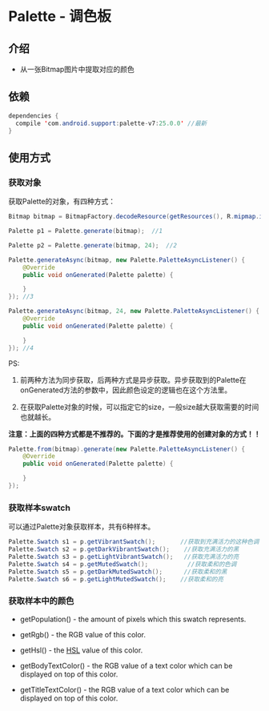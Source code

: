 # Palette - 调色板

## 介绍

* 从一张Bitmap图片中提取对应的颜色

## 依赖

```java
dependencies {
  compile 'com.android.support:palette-v7:25.0.0' //最新
}
```

## 使用方式

### 获取对象

获取Palette的对象，有四种方式：

```java
Bitmap bitmap = BitmapFactory.decodeResource(getResources(), R.mipmap.ic_launcher);

Palette p1 = Palette.generate(bitmap);  //1

Palette p2 = Palette.generate(bitmap, 24);  //2

Palette.generateAsync(bitmap, new Palette.PaletteAsyncListener() {
    @Override
    public void onGenerated(Palette palette) {

    }
}); //3

Palette.generateAsync(bitmap, 24, new Palette.PaletteAsyncListener() {
    @Override
    public void onGenerated(Palette palette) {

    }
}); //4
```

PS:

1. 前两种方法为同步获取，后两种方式是异步获取。异步获取到的Palette在onGenerated方法的参数中，因此颜色设定的逻辑也在这个方法里。

2. 在获取Palette对象的时候，可以指定它的size，一般size越大获取需要的时间也就越长。

**注意：上面的四种方式都是不推荐的。下面的才是推荐使用的创建对象的方式！！**

```java
Palette.from(bitmap).generate(new Palette.PaletteAsyncListener() {
    @Override
    public void onGenerated(Palette palette) {

    }
});
```

### 获取样本swatch

可以通过Palette对象获取样本，共有6种样本。

```java
Palette.Swatch s1 = p.getVibrantSwatch();       //获取到充满活力的这种色调
Palette.Swatch s2 = p.getDarkVibrantSwatch();    //获取充满活力的黑
Palette.Swatch s3 = p.getLightVibrantSwatch();   //获取充满活力的亮
Palette.Swatch s4 = p.getMutedSwatch();           //获取柔和的色调
Palette.Swatch s5 = p.getDarkMutedSwatch();      //获取柔和的黑
Palette.Swatch s6 = p.getLightMutedSwatch();    //获取柔和的亮
```

### 获取样本中的颜色


* getPopulation() - the amount of pixels which this swatch represents.

* getRgb() - the RGB value of this color.

* getHsl() - the [HSL](http://baike.baidu.com/view/1508629.htm) value of this color.

* getBodyTextColor() - the RGB value of a text color which can be displayed on top of this color.

* getTitleTextColor() - the RGB value of a text color which can be displayed on top of this color.
